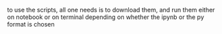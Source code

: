 to use the scripts, all one needs is 
to download them, and 
run them either on notebook or on terminal 
depending on whether the ipynb or the py format is chosen
